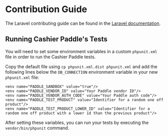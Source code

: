 # Contribution Guide

The Laravel contributing guide can be found in the [Laravel documentation](https://laravel.com/docs/contributions).

## Running Cashier Paddle's Tests

You will need to set some environment variables in a custom `phpunit.xml` file in order to run the Cashier Paddle tests.

Copy the default file using `cp phpunit.xml.dist phpunit.xml` and add the following lines below the `DB_CONNECTION` environment variable in your new `phpunit.xml` file:

    <env name="PADDLE_SANDBOX" value="true"/>
    <env name="PADDLE_VENDOR_ID" value="Your Paddle vendor ID"/>
    <env name="PADDLE_VENDOR_AUTH_CODE" value="Your Paddle auth code"/>
    <env name="PADDLE_TEST_PRODUCT" value="Identifier for a random one off product"/>
    <env name="PADDLE_TEST_PRODUCT_LOWER_ID" value="Identifier for a random one off product with a lower id than the previous product"/>

After setting these variables, you can run your tests by executing the `vendor/bin/phpunit` command.
